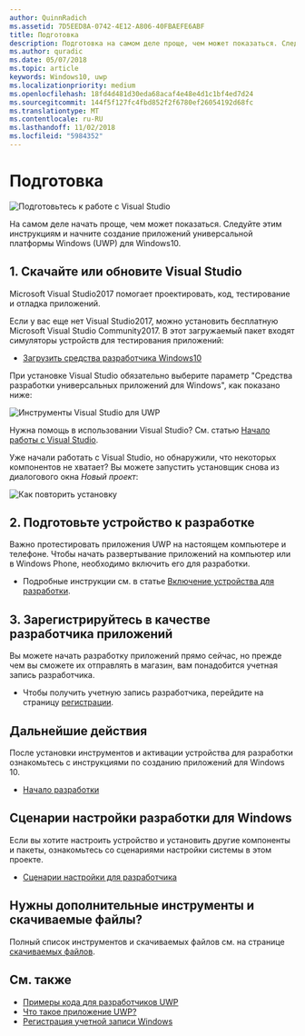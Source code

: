 ```yaml
---
author: QuinnRadich
ms.assetid: 7D5EED8A-0742-4E12-A806-40FBAEFE6ABF
title: Подготовка
description: Подготовка на самом деле проще, чем может показаться. Следуйте этим инструкциям и начните создание приложений универсальной платформы Windows (UWP) для Windows10.
ms.author: quradic
ms.date: 05/07/2018
ms.topic: article
keywords: Windows10, uwp
ms.localizationpriority: medium
ms.openlocfilehash: 18fd4d481d30eda68acaf4e48e4d1c1bf4ed7d24
ms.sourcegitcommit: 144f5f127fc4fbd852f2f6780ef26054192d68fc
ms.translationtype: MT
ms.contentlocale: ru-RU
ms.lasthandoff: 11/02/2018
ms.locfileid: "5984352"
---
```

# <a name="get-set-up"></a>Подготовка

![Подготовьтесь к работе с Visual Studio](images/VisualStudio2017Hero_ImageXL-LG.png)

На самом деле начать проще, чем может показаться. Следуйте этим инструкциям и начните создание приложений универсальной платформы Windows (UWP) для Windows10.

## <a name="1-download-or-update-visual-studio"></a>1. Скачайте или обновите Visual Studio

Microsoft Visual Studio2017 помогает проектировать, код, тестирование и отладка приложений.

Если у вас еще нет Visual Studio2017, можно установить бесплатную Microsoft Visual Studio Community2017. В этот загружаемый пакет входят симуляторы устройств для тестирования приложений:

-   [Загрузить средства разработчика Windows10](https://go.microsoft.com/fwlink/p/?LinkID=534189)

При установке Visual Studio обязательно выберите параметр "Средства разработки универсальных приложений для Windows", как показано ниже:

![Инструменты Visual Studio для UWP](images/vs-2017-community-setup.png)

Нужна помощь в использовании Visual Studio? См. статью [Начало работы с Visual Studio](https://www.visualstudio.com/vs/getting-started).

Уже начали работать с Visual Studio, но обнаружили, что некоторых компонентов не хватает? Вы можете запустить установщик снова из диалогового окна *Новый проект*:

   ![Как повторить установку](images/win10-cs-install.png)


## <a name="2-enable-your-device-for-development"></a>2. Подготовьте устройство к разработке

Важно протестировать приложения UWP на настоящем компьютере и телефоне. Чтобы начать развертывание приложений на компьютер или в Windows Phone, необходимо включить его для разработки.

-   Подробные инструкции см. в статье [Включение устройства для разработки](enable-your-device-for-development.md).

## <a name="3-register-as-an-app-developer"></a>3. Зарегистрируйтесь в качестве разработчика приложений

Вы можете начать разработку приложений прямо сейчас, но прежде чем вы сможете их отправлять в магазин, вам понадобится учетная запись разработчика.

-   Чтобы получить учетную запись разработчика, перейдите на страницу [регистрации](sign-up.md).

## <a name="whats-next"></a>Дальнейшие действия

После установки инструментов и активации устройства для разработки ознакомьтесь с инструкциями по созданию приложений для Windows 10.

-   [Начало разработки](create-uwp-apps.md)

## <a name="windows-development-setup-scripts"></a>Сценарии настройки разработки для Windows

Если вы хотите настроить устройство и установить другие компоненты и пакеты, ознакомьтесь со сценариями настройки системы в этом проекте.

- [Сценарии настройки для разработчика](https://github.com/Microsoft/windows-dev-box-setup-scripts)

## <a name="want-more-tools-and-downloads"></a>Нужны дополнительные инструменты и скачиваемые файлы?

Полный список инструментов и скачиваемых файлов см. на странице [скачиваемых файлов](http://go.microsoft.com/fwlink/p/?linkid=285935).

## <a name="see-also"></a>См. также

* [Примеры кода для разработчиков UWP](https://developer.microsoft.com/windows/samples)
* [Что такое приложение UWP?](universal-application-platform-guide.md)
* [Регистрация учетной записи Windows](sign-up.md)
